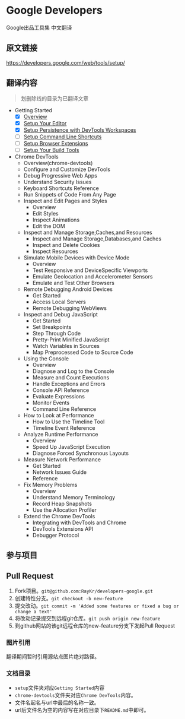 # Google Developers
Google出品工具集 中文翻译

## 原文链接
https://developers.google.com/web/tools/setup/

## 翻译内容
> 划删除线的目录为已翻译文章

* Getting Started
    *[x] [Overview](setup)
    *[x] [Setup Your Editor](setup/setup-editor.md)
    *[x] [Setup Persistence with DevTools Workspaces](setup/set)
    *[ ] [Setup Command Line Shortcuts]()
    *[ ] [Setup Browser Extensions]()
    *[ ] [Setup Your Build Tools]()
* Chrome DevTools
    * Overview(chrome-devtools)
    * Configure and Customize DevTools
    * Debug Progressive Web Apps
    * Understand Security Issues
    * Keyboard Shortcuts Reference
    * Run Snippets of Code From Any Page
    * Inspect and Edit Pages and Styles
        * Overview
        * Edit Styles
        * Inspect Animations
        * Edit the DOM
    * Inspect and Manage Storage,Caches,and Resources
        * Inspect and Manage Storage,Databases,and Caches
        * Inspect and Delete Cookies
        * Inspect Resources
    * Simulate Mobile Devices with Device Mode
        * Overview
        * Test Responsive and DeviceSpecific Viewports
        * Emulate Geolocation and Accelerometer Sensors
        * Emulate and Test Other Browsers
    * Remote Debugging Android Devices
        * Get Started
        * Access Local Servers
        * Remote Debugging WebViews
    * Inspect and Debug JavaScript
        * Get Started
        * Set Breakpoints
        * Step Through Code
        * Pretty-Print Minified JavaScript
        * Watch Variables in Sources
        * Map Preprocessed Code to Source Code
    * Using the Console
        * Overview
        * Diagnose and Log to the Console
        * Measure and Count Executions
        * Handle Exceptions and Errors
        * Console API Reference
        * Evaluate Expressions
        * Monitor Events
        * Command Line Reference
    * How to Look at Performance
        * How to Use the Timeline Tool
        * Timeline Event Reference
    * Analyze Runtime Performance
        * Overview
        * Speed Up JavaScript Execution
        * Diagnose Forced Synchronous Layouts
    * Measure Network Performance
        * Get Started
        * Network Issues Guide
        * Reference
    * Fix Memory Problems
        * Overview
        * Understand Memory Terminology
        * Record Heap Snapshots
        * Use the Allocation Profiler
    * Extend the Chrome DevTools
        * Integrating with DevTools and Chrome
        * DevTools Extensions API
        * Debugger Protocol

## 参与项目

## Pull Request
1. Fork项目。`git@github.com:RayKr/developers-google.git`
2. 创建特性分支。`git checkout -b new-feature`
3. 提交改动。`git commit -m 'Added some features or fixed a bug or change a text'`
4. 将改动记录提交到远程git仓库。`git push origin new-feature`
5. 到github网站的该git远程仓库的new-feature分支下发起Pull Request

### 图片引用
翻译期间暂时引用源站点图片绝对路径。

### 文档目录
* `setup`文件夹对应`Getting Started`内容
* `chrome-devtools`文件夹对应`Chrome DevTools`内容。
* 文件名起名与url中最后的名称一致。
* url后文件名为空的内容写在对应目录下`README.md`中即可。

